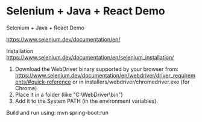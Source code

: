 # Selenium + Java + React Demo
Selenium + Java + React Demo

https://www.selenium.dev/documentation/en/

Installation
https://www.selenium.dev/documentation/en/selenium_installation/
1. Download the WebDriver binary supported by your browser from:
https://www.selenium.dev/documentation/en/webdriver/driver_requirements/#quick-reference
or in installers/webdriver/chromedriver.exe (for Chrome)
2. Place it in a folder (like "C:\WebDriver\bin\")
3. Add it to the System PATH (in the environment variables).

Build and run using:
mvn spring-boot:run
